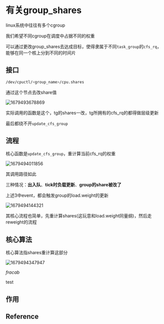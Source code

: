 # 有关group_shares
linux系统中往往有多个cgroup

我们希望不同cgroup在调度中占据不同的权重

可以通过更改group_shares去达成目标，使得隶属于不同`task_group`的`cfs_rq`，能够在同一个核上分到不同的时间片

## 接口
```sh
/dev/cpuctl/<group_name>/cpu.shares
```

通过这个节点去改share值

![1679493678869](https://user-images.githubusercontent.com/31315527/226928286-21e289cf-67eb-4ae0-8a1f-979a091134a7.png)

实际调用的函数是这个，tg的shares一改，tg所拥有的cfs_rq的都得做层级更新

最后都绕不开`update_cfs_group`

## 流程
核心函数是`update_cfs_group`，重计算当前cfs_rq的权重

![1679494011856](https://user-images.githubusercontent.com/31315527/226929667-1a522fd8-1fe3-4fe3-9844-e50a28c4b233.png)

其调用路径如此

三种情况：**出入队**、**tick时负载更新**、**group的share被改了**

上述3中event，都会触发group的load.weight的更新

![1679494144321](https://user-images.githubusercontent.com/31315527/226930347-52bd8b9c-c490-40b5-8cf2-3764d73f071c.png)

其核心流程也简单，先重计算shares(这玩意和load.weight同量纲)，然后走reweight的流程

## 核心算法
核心算法指shares重计算这部分

![1679494347947](https://user-images.githubusercontent.com/31315527/226931270-8e7c54a0-d2de-4b01-b6dd-68baa34ae484.png)

 $frac{a}{b}$
 
 test


## 作用
## Reference
